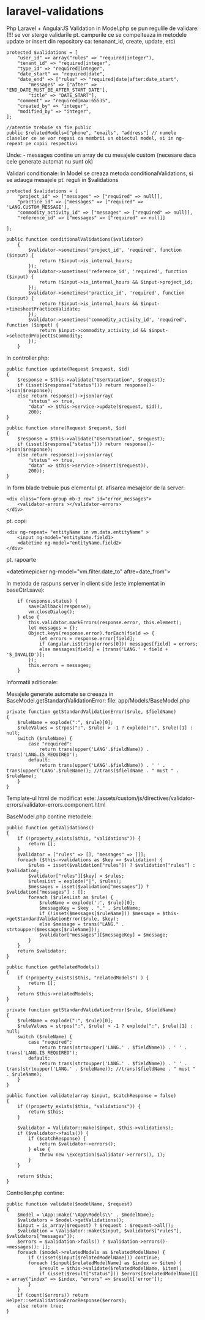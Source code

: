 # laravel-validations
Php Laravel + AngularJS Validation
in Model.php se pun regulile de validare:
(!!! se vor sterge validarile pt. campurile ce se compelteaza in metodele update  or insert din repository ca: tenanant_id, create, update, etc)

    protected $validations = [
		"user_id" => array("rules" => "required|integer"),
		"tenant_id" => "required|integer",
		"type_id" => "required|integer",
		"date_start" => "required|date",
		"date_end" => ["rules" => "required|date|after:date_start",
			"messages" => ["after" => 'END_DATE_MUST_BE_AFTER_START_DATE'],
			"title" => "DATE_START"],
		"comment" => "required|max:65535",
		"created_by" => "integer",
		"modified_by" => "integer",
	];
	
	//atentie trebuie sa fie public
	public $relatedModels=["phone", "emails", "address"] // numele claselor ce se vor regasi ca membrii un obiectul model, si in ng-repeat pe copii respectivi
	
Unde:
	- messages contine un array de  cu mesajele custom (necesare daca cele generate automat nu sunt ok)

Validari conditionale: In Model se creaza metoda conditionalValidations, si se adauga mesajele pt. reguli in $validations

    protected $validations = [
		"project_id" => ["messages" => ["required" => null]],
		"practice_id" => ["messages" => ["required" => 'LANG.CUSTOM_MESSAGE'],
		"commodity_activity_id" => ["messages" => ["required" => null]],
		"reference_id" => ["messages" => ["required" => null]]

	];
    
    public function conditionalValidations($validator)
        {
            $validator->sometimes('project_id', 'required', function ($input) {
                return !$input->is_internal_hours;
            });
            $validator->sometimes('reference_id', 'required', function ($input) {
                return !$input->is_internal_hours && $input->project_id;
            });
            $validator->sometimes('practice_id', 'required', function ($input) {
                return !$input->is_internal_hours && $input->timesheetPracticeValidate;
            });
            $validator->sometimes('commodity_activity_id', 'required', function ($input) {
                return $input->commodity_activity_id && $input->selectedProjectIsCommodity;
            });
        }
        
In controller.php:

	public function update(Request $request, $id)
	{
		$response = $this->validate("UserVacation", $request);
		if (isset($response["status"])) return response()->json($response);
		else return response()->json(array(
			"status" => true,
			"data" => $this->service->update($request, $id)),
			200);
	}

	public function store(Request $request, $id)
	{
		$response = $this->validate("UserVacation", $request);
		if (isset($response["status"])) return response()->json($response);
		else return response()->json(array(
			"status" => true,
			"data" => $this->service->insert($request)),
			200));
	}

In form blade trebuie pus elementul pt. afisarea mesajelor de la server:
    
    <div class="form-group mb-3 row" id="error_messages">
        <validator-errors ></validator-errors>
    </div>
    
pt. copii
    
    <div ng-repeat= "entityName in vm.data.entityName" > 
        <input ng-model="entityName.field1>
        <datetime ng-model="entityName.field2>
    </div>

pt. rapoarte
 
 <lookup ng-model="vm.filter.user_id" required></lookup>
 <datetimepicker ng-model="vm.filter.date_to" aftre=date_from"></datetimepicker>
 
 
In metoda de raspuns server in client side (este implementat in baseCtrl.save):

        if (response.status) {
            saveCallback(response);
            vm.closeDialog();
        } else {
            this.validator.markErrors(response.error, this.element);
            let messages = {};
            Object.keys(response.error).forEach(field => {
                let errors = response.error[field];
                if (angular.isString(errors[0])) messages[field] = errors;
                else messages[field] = [trans('LANG.' + field + 'S_INVALID')];
            });
            this.errors = messages;
        }

Informatii aditionale:

Mesajele generate automate se creeaza in BaseModel.getStandardValidationError:
file: app/Models/BaseModel.php

    private function getStandardValidationError($rule, $fieldName)
	{
		$ruleName = explode(":", $rule)[0];
		$ruleValues = strpos(":", $rule) > -1 ? explode(":", $rule)[1] : null;
		switch ($ruleName) {
			case "required":
				return trans(upper('LANG'.$fieldName)) . trans('LANG.IS_REQUIRED');
			default:
				return trans(upper('LANG'.$fieldName)) . ' ' . trans(upper('LANG'.$ruleName)); //trans($fieldName . " must " . $ruleName);
		}
	}

Template-ul html de modificat este:
	/assets/custom/js/directives/validator-errors/validator-errors.component.html

BaseModel.php contine metodele:

	public function getValidations()
	{
		if (!property_exists($this, "validations")) {
			return [];
		}
		$validator = ["rules" => [], "messages" => []];
		foreach ($this->validations as $key => $validation) {
			$rules = isset($validation["rules"]) ? $validation["rules"] : $validation;
			$validator["rules"][$key] = $rules;
			$rulesList = explode("|", $rules);
			$messages = isset($validation["messages"]) ? $validation["messages"] : [];
			foreach ($rulesList as $rule) {
				$ruleName = explode(':', $rule)[0];
				$messageKey = $key . "." . $ruleName;
				if (!isset($messages[$ruleName])) $message = $this->getStandardValidationError($rule, $key);
				else $message = trans("LANG." . strtoupper($messages[$ruleName]));
				$validator["messages"][$messageKey] = $message;
			}
		}
		return $validator;
	}

	public function getRelatedModels()
	{
		if (!property_exists($this, "relatedModels") ) {
			return [];
		}
		return $this->relatedModels;
	}

	private function getStandardValidationError($rule, $fieldName)
	{
		$ruleName = explode(":", $rule)[0];
		$ruleValues = strpos(":", $rule) > -1 ? explode(":", $rule)[1] : null;
		switch ($ruleName) {
			case "required":
				return trans(strtoupper('LANG.' . $fieldName)) . ' ' . trans('LANG.IS_REQUIRED');
			default:
				return trans(strtoupper('LANG.' . $fieldName)) . ' ' . trans(strtoupper('LANG.' . $ruleName)); //trans($fieldName . " must " . $ruleName);
		}
	}

	public function validate(array $input, $catchResponse = false)
	{
		if (!property_exists($this, "validations")) {
			return $this;
		}

		$validator = Validator::make($input, $this->validations);
		if ($validator->fails()) {
			if ($catchResponse) {
				return $validator->errors();
			} else {
				throw new \Exception($validator->errors(), 1);
			}
		}

		return $this;
	}


Controller.php contine:

	public function validate($modelName, $request)
	{
		$model = \App::make('\App\Models\\' . $modelName);
		$validators = $model->getValidations();
		$input = is_array($request) ? $request : $request->all();
		$validation = \Validator::make($input, $validators["rules"], $validators["messages"]);
		$errors = $validation->fails() ? $validation->errors()->messages(): [];
		foreach ($model->relatedModels as $relatedModelName) {
			if (!isset($input[$relatedModelName])) continue;
			foreach ($input[$relatedModelName] as $index => $item) {
				$result = $this->validate($relatedModelName, $item);
				if (isset($result["status"])) $errors[$relatedModelName][] = array("index" => $index, "errors" => $result['error']);
			}
		}
		if (count($errors)) return Helper::setValidationErrorResponse($errors);
		else return true;
	}
